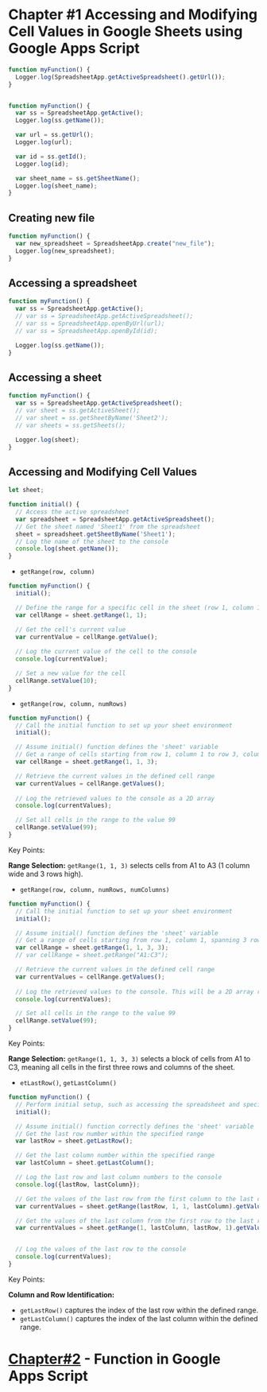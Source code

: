 # Chapter #1 Accessing and Modifying Cell Values in Google Sheets using Google Apps Script


```javascript
function myFunction() {
  Logger.log(SpreadsheetApp.getActiveSpreadsheet().getUrl());
}


function myFunction() {
  var ss = SpreadsheetApp.getActive();
  Logger.log(ss.getName());

  var url = ss.getUrl();
  Logger.log(url);

  var id = ss.getId();
  Logger.log(id);

  var sheet_name = ss.getSheetName();
  Logger.log(sheet_name);
}

```

## Creating new file

```javascript
function myFunction() {
  var new_spreadsheet = SpreadsheetApp.create("new_file");
  Logger.log(new_spreadsheet);
}
```

## Accessing a spreadsheet

```javascript
function myFunction() {
  var ss = SpreadsheetApp.getActive();
  // var ss = SpreadsheetApp.getActiveSpreadsheet();
  // var ss = SpreadsheetApp.openByUrl(url);
  // var ss = SpreadsheetApp.openById(id);

  Logger.log(ss.getName());
}
```

## Accessing a sheet

```javascript
function myFunction() {
  var ss = SpreadsheetApp.getActiveSpreadsheet();
  // var sheet = ss.getActiveSheet();
  // var sheet = ss.getSheetByName('Sheet2');
  // var sheets = ss.getSheets();

  Logger.log(sheet);
}
```

## Accessing and Modifying Cell Values

```javascript
let sheet;

function initial() {
  // Access the active spreadsheet
  var spreadsheet = SpreadsheetApp.getActiveSpreadsheet();
  // Get the sheet named 'Sheet1' from the spreadsheet
  sheet = spreadsheet.getSheetByName('Sheet1');
  // Log the name of the sheet to the console
  console.log(sheet.getName());
}
```


- `getRange(row, column)`
```javascript
function myFunction() {
  initial();

  // Define the range for a specific cell in the sheet (row 1, column 1)
  var cellRange = sheet.getRange(1, 1);

  // Get the cell's current value
  var currentValue = cellRange.getValue();
  
  // Log the current value of the cell to the console
  console.log(currentValue);

  // Set a new value for the cell
  cellRange.setValue(10);
}
```

- `getRange(row, column, numRows)`
```javascript
function myFunction() {
  // Call the initial function to set up your sheet environment
  initial();

  // Assume initial() function defines the 'sheet' variable
  // Get a range of cells starting from row 1, column 1 to row 3, column 1
  var cellRange = sheet.getRange(1, 1, 3);

  // Retrieve the current values in the defined cell range
  var currentValues = cellRange.getValues();
  
  // Log the retrieved values to the console as a 2D array
  console.log(currentValues);

  // Set all cells in the range to the value 99
  cellRange.setValue(99);
}
```
Key Points:

**Range Selection:** `getRange(1, 1, 3)` selects cells from A1 to A3 (1 column wide and 3 rows high).


- `getRange(row, column, numRows, numColumns)`
```javascript
function myFunction() {
  // Call the initial function to set up your sheet environment
  initial();

  // Assume initial() function defines the 'sheet' variable
  // Get a range of cells starting from row 1, column 1, spanning 3 rows and 3 columns
  var cellRange = sheet.getRange(1, 1, 3, 3);
  // var cellRange = sheet.getRange("A1:C3");

  // Retrieve the current values in the defined cell range
  var currentValues = cellRange.getValues();
  
  // Log the retrieved values to the console. This will be a 2D array representing the range
  console.log(currentValues);

  // Set all cells in the range to the value 99
  cellRange.setValue(99);
}
```
Key Points:

**Range Selection:** `getRange(1, 1, 3, 3)` selects a block of cells from A1 to C3, meaning all cells in the first three rows and columns of the sheet.


- `etLastRow()`, `getLastColumn()`
```javascript
function myFunction() {
  // Perform initial setup, such as accessing the spreadsheet and specific sheet
  initial();

  // Assume initial() function correctly defines the 'sheet' variable
  // Get the last row number within the specified range
  var lastRow = sheet.getLastRow();

  // Get the last column number within the specified range
  var lastColumn = sheet.getLastColumn();

  // Log the last row and last column numbers to the console
  console.log({lastRow, lastColumn});

  // Get the values of the last row from the first column to the last column
  var currentValues = sheet.getRange(lastRow, 1, 1, lastColumn).getValues();

  // Get the values of the last column from the first row to the last row
  var currentValues = sheet.getRange(1, lastColumn, lastRow, 1).getValues();


  // Log the values of the last row to the console
  console.log(currentValues);
}
```
Key Points:

**Column and Row Identification:**
  - `getLastRow()` captures the index of the last row within the defined range.
  - `getLastColumn()` captures the index of the last column within the defined range.

# [Chapter#2](Chapter%232.md) - Function in Google Apps Script